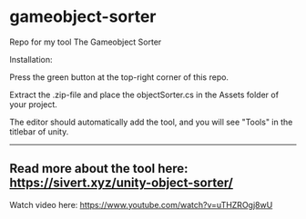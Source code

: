 # gameobject-sorter
Repo for my tool The Gameobject Sorter

Installation:

Press the green button at the top-right corner of this repo.

Extract the .zip-file and place the objectSorter.cs in the Assets folder of your project.

The editor should automatically add the tool, and you will see "Tools" in the titlebar of unity.

-----------------------------------------
Read more about the tool here: https://sivert.xyz/unity-object-sorter/
-----------------------------------------
Watch video here: https://www.youtube.com/watch?v=uTHZROgj8wU
